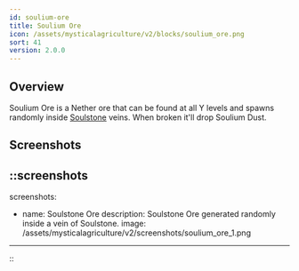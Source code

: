 ```yaml
---
id: soulium-ore
title: Soulium Ore
icon: /assets/mysticalagriculture/v2/blocks/soulium_ore.png
sort: 41
version: 2.0.0
---
```


## Overview

Soulium Ore is a Nether ore that can be found at all Y levels and spawns randomly inside [Soulstone](soulstone.md) veins. When broken it'll drop Soulium Dust. 

## Screenshots

::screenshots
---
screenshots:
  - name: Soulstone Ore
    description: Soulstone Ore generated randomly inside a vein of Soulstone.
    image: /assets/mysticalagriculture/v2/screenshots/soulium_ore_1.png
---
::
